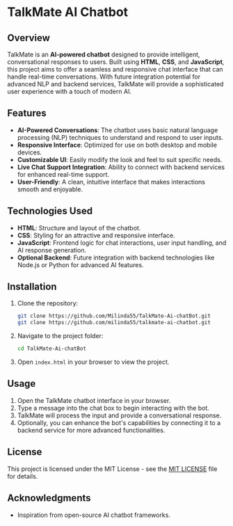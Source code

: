 # TalkMate AI Chatbot

## Overview

TalkMate is an **AI-powered chatbot** designed to provide intelligent, conversational responses to users. Built using **HTML**, **CSS**, and **JavaScript**, this project aims to offer a seamless and responsive chat interface that can handle real-time conversations. With future integration potential for advanced NLP and backend services, TalkMate will provide a sophisticated user experience with a touch of modern AI.

## Features

- **AI-Powered Conversations**: The chatbot uses basic natural language processing (NLP) techniques to understand and respond to user inputs.
- **Responsive Interface**: Optimized for use on both desktop and mobile devices.
- **Customizable UI**: Easily modify the look and feel to suit specific needs.
- **Live Chat Support Integration**: Ability to connect with backend services for enhanced real-time support.
- **User-Friendly**: A clean, intuitive interface that makes interactions smooth and enjoyable.

## Technologies Used

- **HTML**: Structure and layout of the chatbot.
- **CSS**: Styling for an attractive and responsive interface.
- **JavaScript**: Frontend logic for chat interactions, user input handling, and AI response generation.
- **Optional Backend**: Future integration with backend technologies like Node.js or Python for advanced AI features.

## Installation

1. Clone the repository:
    ```bash
    git clone https://github.com/Milinda55/TalkMate-Ai-chatBot.git
    git clone https://github.com/milinda55/talkmate-ai-chatbot.git
    ```
2. Navigate to the project folder:
    ```bash
    cd TalkMate-Ai-chatBot
    ```
3. Open `index.html` in your browser to view the project.

## Usage

1. Open the TalkMate chatbot interface in your browser.
2. Type a message into the chat box to begin interacting with the bot.
3. TalkMate will process the input and provide a conversational response.
4. Optionally, you can enhance the bot's capabilities by connecting it to a backend service for more advanced functionalities.

## License

This project is licensed under the MIT License - see the [MIT LICENSE](LICENSE.txt) file for details.

## Acknowledgments

- Inspiration from open-source AI chatbot frameworks.

